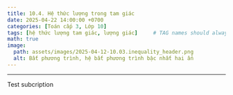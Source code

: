 ```yaml
---
title: 10.4. Hệ thức lượng trong tam giác 
date: 2025-04-22 14:00:00 +0700
categories: [Toán cấp 3, Lớp 10]
tags: [hệ thức lượng tam giác, lượng giác]     # TAG names should always be lowercase
math: true
image:
  path: assets/images/2025-04-12-10.03.inequality_header.png
  alt: Bất phương trình, hệ bất phương trình bậc nhất hai ẩn
---
```

---
Test subcription




